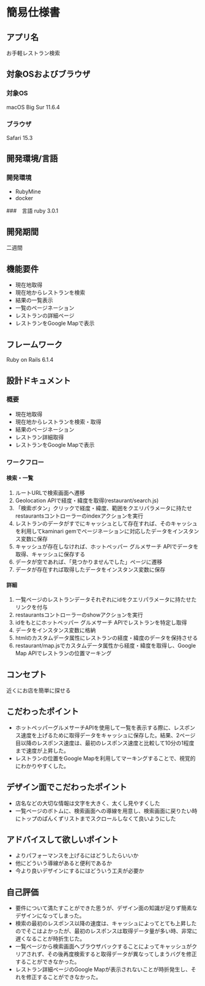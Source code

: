 # 簡易仕様書

## アプリ名
お手軽レストラン検索

## 対象OSおよびブラウザ
### 対象OS
macOS Big Sur 11.6.4
### ブラウザ
Safari 15.3

## 開発環境/言語
### 開発環境
- RubyMine
- docker

###　言語
ruby 3.0.1

## 開発期間
二週間

## 機能要件
- 現在地取得
- 現在地からレストランを検索
- 結果の一覧表示
- 一覧のページネーション
- レストランの詳細ページ
- レストランをGoogle Mapで表示

## フレームワーク
Ruby on Rails 6.1.4

## 設計ドキュメント
### 概要
- 現在地取得
- 現在地からレストランを検索・取得
- 結果のページネーション
- レストラン詳細取得
- レストランをGoogle Mapで表示

### ワークフロー
#### 検索・一覧
1. ルートURLで検索画面へ遷移
2. Geolocation APIで経度・緯度を取得(restaurant/search.js)
3. 「検索ボタン」クリックで経度・緯度、範囲をクエリパラメータに持たせrestaurantsコントローラーのindexアクションを実行
4. レストランのデータがすでにキャッシュとして存在すれば、そのキャッシュを利用してkaminari gemでページネーションに対応したデータをインスタンス変数に保存
5. キャッシュが存在しなければ、ホットペッパー グルメサーチ APIでデータを取得、キャッシュに保存する
6. データが空であれば、「見つかりませんでした」ページに遷移 
7. データが存在すれば取得したデータをインスタンス変数に保存

#### 詳細
1. 一覧ページのレストランデータそれぞれにidをクエリパラメータに持たせたリンクを付与
2. restaurantsコントローラーのshowアクションを実行
3. idをもとにホットペッパー グルメサーチ APIでレストランを特定し取得
4. データをインスタンス変数に格納
5. htmlのカスタムデータ属性にレストランの経度・緯度のデータを保持させる
6. restaurant/map.jsでカスタムデータ属性から経度・緯度を取得し、Google Map APIでレストランの位置マーキング

## コンセプト
近くにお店を簡単に探せる

## こだわったポイント
- ホットペッパーグルメサーチAPIを使用して一覧を表示する際に、レスポンス速度を上げるために取得データをキャッシュに保存した。結果、2ページ目以降のレスポンス速度は、最初のレスポンス速度と比較して10分の1程度まで速度が上昇した。
- レストランの位置をGoogle Mapを利用してマーキングすることで、視覚的にわかりやすくした。

## デザイン面でこだわったポイント
- 店名などの大切な情報は文字を大きく、太くし見やすくした
- 一覧ページのボトムに、検索画面への導線を用意し、検索画面に戻りたい時にトップのぱんくずリストまでスクロールしなくて良いようにした

## アドバイスして欲しいポイント
- よりパフォーマンスを上げるにはどうしたらいいか
- 他にどういう導線があると便利であるか
- 今より良いデザインにするにはどういう工夫が必要か

## 自己評価
- 要件について満たすことができた思うが、デザイン面の知識が足りず簡素なデザインになってしまった。
- 検索の最初のレスポンス以降の速度は、キャッシュによってとても上昇したのでそこはよかったが、最初のレスポンスは取得データ量が多い時、非常に遅くなることが時折生じた。
- 一覧ページから検索画面へブラウザバックすることによってキャッシュがクリアされず、その後再度検索すると取得データが異なってしまうバグを修正することができなかった。
- レストラン詳細ページのGoogle Mapが表示されないことが時折発生し、それを修正することができなかった。
